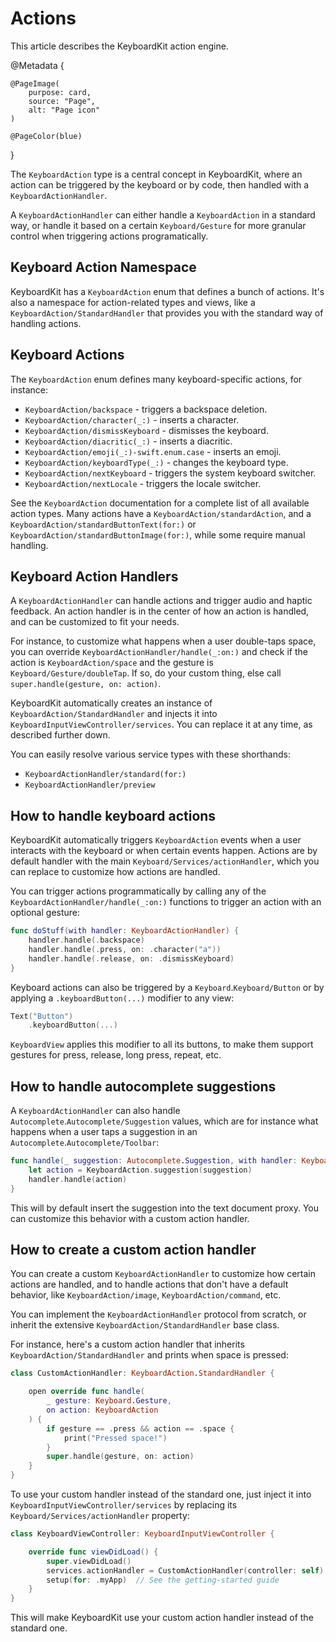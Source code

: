 # Actions

This article describes the KeyboardKit action engine.

@Metadata {

    @PageImage(
        purpose: card,
        source: "Page",
        alt: "Page icon"
    )

    @PageColor(blue)
}

The ``KeyboardAction`` type is a central concept in KeyboardKit, where an action can be triggered by the keyboard or by code, then handled with a ``KeyboardActionHandler``.

A ``KeyboardActionHandler`` can either handle a ``KeyboardAction`` in a standard way, or handle it based on a certain ``Keyboard/Gesture`` for more granular control when triggering actions programatically.



## Keyboard Action Namespace

KeyboardKit has a ``KeyboardAction`` enum that defines a bunch of actions. It's also a namespace for action-related types and views, like a ``KeyboardAction/StandardHandler`` that provides you with the standard way of handling actions.



## Keyboard Actions

The ``KeyboardAction`` enum defines many keyboard-specific actions, for instance:

* ``KeyboardAction/backspace`` - triggers a backspace deletion.
* ``KeyboardAction/character(_:)`` - inserts a character.
* ``KeyboardAction/dismissKeyboard`` - dismisses the keyboard.
* ``KeyboardAction/diacritic(_:)`` - inserts a diacritic.
* ``KeyboardAction/emoji(_:)-swift.enum.case`` - inserts an emoji.
* ``KeyboardAction/keyboardType(_:)`` - changes the keyboard type.
* ``KeyboardAction/nextKeyboard`` - triggers the system keyboard switcher.
* ``KeyboardAction/nextLocale`` - triggers the locale switcher.

See the ``KeyboardAction`` documentation for a complete list of all available action types. Many actions have a ``KeyboardAction/standardAction``, and a ``KeyboardAction/standardButtonText(for:)`` or ``KeyboardAction/standardButtonImage(for:)``, while some require manual handling.



## Keyboard Action Handlers

A ``KeyboardActionHandler`` can handle actions and trigger audio and haptic feedback. An action handler is in the center of how an action is handled, and can be customized to fit your needs.

For instance, to customize what happens when a user double-taps space, you can override ``KeyboardActionHandler/handle(_:on:)`` and check if the action is ``KeyboardAction/space`` and the gesture is ``Keyboard/Gesture/doubleTap``. If so, do your custom thing, else call `super.handle(gesture, on: action)`.

KeyboardKit automatically creates an instance of ``KeyboardAction/StandardHandler`` and injects it into ``KeyboardInputViewController/services``. You can replace it at any time, as described further down.

You can easily resolve various service types with these shorthands:

* ``KeyboardActionHandler/standard(for:)``
* ``KeyboardActionHandler/preview``



## How to handle keyboard actions 

KeyboardKit automatically triggers ``KeyboardAction`` events when a user interacts with the keyboard or when certain events happen. Actions are by default handler with the main ``Keyboard/Services/actionHandler``, which you can replace to customize how actions are handled. 

You can trigger actions programmatically by calling any of the ``KeyboardActionHandler/handle(_:on:)`` functions to trigger an action with an optional gesture:

```swift
func doStuff(with handler: KeyboardActionHandler) {
    handler.handle(.backspace)
    handler.handle(.press, on: .character("a"))
    handler.handle(.release, on: .dismissKeyboard)
}
```

Keyboard actions can also be triggered by a ``Keyboard``.``Keyboard/Button`` or by applying a `.keyboardButton(...)` modifier to any view:

```swift
Text("Button")
    .keyboardButton(...)
```

``KeyboardView`` applies this modifier to all its buttons, to make them support gestures for press, release, long press, repeat, etc.



## How to handle autocomplete suggestions

A ``KeyboardActionHandler`` can also handle ``Autocomplete``.``Autocomplete/Suggestion`` values, which are for instance what happens when a user taps a suggestion in an  ``Autocomplete``.``Autocomplete/Toolbar``:

```swift
func handle(_ suggestion: Autocomplete.Suggestion, with handler: KeyboardActionHandler) {
    let action = KeyboardAction.suggestion(suggestion)
    handler.handle(action)
}
```

This will by default insert the suggestion into the text document proxy. You can customize this behavior with a custom action handler.



## How to create a custom action handler

You can create a custom ``KeyboardActionHandler`` to customize how certain actions are handled, and to handle actions that don't have a default behavior, like ``KeyboardAction/image``, ``KeyboardAction/command``, etc. 

You can implement the ``KeyboardActionHandler`` protocol from scratch, or inherit the extensive ``KeyboardAction/StandardHandler`` base class.

For instance, here's a custom action handler that inherits ``KeyboardAction/StandardHandler`` and prints when space is pressed:

```swift
class CustomActionHandler: KeyboardAction.StandardHandler {

    open override func handle(
        _ gesture: Keyboard.Gesture, 
        on action: KeyboardAction
    ) {
        if gesture == .press && action == .space {
            print("Pressed space!")
        }
        super.handle(gesture, on: action) 
    }
}
```

To use your custom handler instead of the standard one, just inject it into ``KeyboardInputViewController/services`` by replacing its ``Keyboard/Services/actionHandler`` property:

```swift
class KeyboardViewController: KeyboardInputViewController {

    override func viewDidLoad() {
        super.viewDidLoad()
        services.actionHandler = CustomActionHandler(controller: self)
        setup(for: .myApp)  // See the getting-started guide
    }
}
```

This will make KeyboardKit use your custom action handler instead of the standard one.



[Pro]: https://github.com/KeyboardKit/KeyboardKitPro
